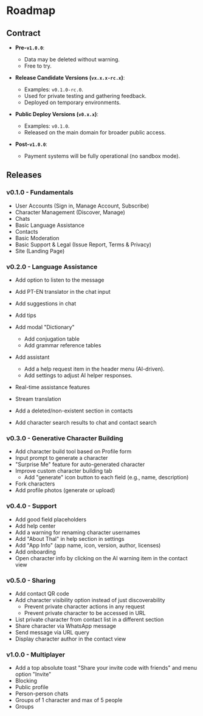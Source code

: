 # Roadmap

## Contract

- **Pre-`v1.0.0`**:
  - Data may be deleted without warning.
  - Free to try.

- **Release Candidate Versions (`vx.x.x-rc.x`)**:
  - Examples: `v0.1.0-rc.0`.
  - Used for private testing and gathering feedback.
  - Deployed on temporary environments.

- **Public Deploy Versions (`v0.x.x`)**:
  - Examples: `v0.1.0`.
  - Released on the main domain for broader public access.

- **Post-`v1.0.0`**:
  - Payment systems will be fully operational (no sandbox mode).

## Releases

### v0.1.0 - Fundamentals

- User Accounts (Sign in, Manage Account, Subscribe)
- Character Management (Discover, Manage)
- Chats
- Basic Language Assistance
- Contacts
- Basic Moderation
- Basic Support & Legal (Issue Report, Terms & Privacy)
- Site (Landing Page)

### v0.2.0 - Language Assistance

- Add option to listen to the message
- Add PT-EN translator in the chat input
- Add suggestions in chat
- Add tips
- Add modal "Dictionary"
  - Add conjugation table
  - Add grammar reference tables
- Add assistant
  - Add a help request item in the header menu (AI-driven).
  - Add settings to adjust AI helper responses.
- Real-time assistance features

- Stream translation
- Add a deleted/non-existent section in contacts
- Add character search results to chat and contact search

### v0.3.0 - Generative Character Building

- Add character build tool based on Profile form
- Input prompt to generate a character
- "Surprise Me" feature for auto-generated character
- Improve custom character building tab
  - Add "generate" icon button to each field (e.g., name, description)
- Fork characters
- Add profile photos (generate or upload)

### v0.4.0 - Support

- Add good field placeholders
- Add help center
- Add a warning for renaming character usernames
- Add "About Thal" in help section in settings
- Add "App Info" (app name, icon, version, author, licenses)
- Add onboarding
- Open character info by clicking on the AI warning item in the contact view

### v0.5.0 - Sharing

- Add contact QR code
- Add character visibility option instead of just discoverability
  - Prevent private character actions in any request
  - Prevent private character to be accessed in URL
- List private character from contact list in a different section
- Share character via WhatsApp message
- Send message via URL query
- Display character author in the contact view

### v1.0.0 - Multiplayer

- Add a top absolute toast "Share your invite code with friends" and menu option "Invite"
- Blocking
- Public profile
- Person-person chats
- Groups of 1 character and max of 5 people
- Groups
